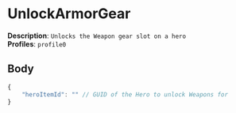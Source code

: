 # UnlockArmorGear

**Description**: `Unlocks the Weapon gear slot on a hero` \
**Profiles**: `profile0`

## Body

```js
{
    "heroItemId": "" // GUID of the Hero to unlock Weapons for
}
```
